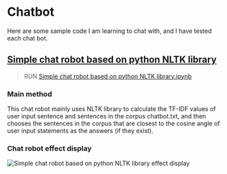 # Chatbot
Here are some sample code I am learning to chat with, and I have tested each chat bot.

## [Simple chat robot based on python NLTK library](https://github.com/yuanxiaosc/Hands-on-chat-robots/tree/master/Simple%20chat%20robot%20based%20on%20python%20NLTK%20library)
> RUN [Simple chat robot based on python NLTK library.ipynb](https://nbviewer.jupyter.org/github/yuanxiaosc/Hands-on-chat-robots/blob/master/Simple%20chat%20robot%20based%20on%20python%20NLTK%20library/Simple%20chat%20robot%20based%20on%20python%20NLTK%20library.ipynb)

### Main method
This chat robot mainly uses NLTK library to calculate the TF-IDF values of user input sentence and sentences in the corpus chatbot.txt, and then chooses the sentences in the corpus that are closest to the cosine angle of user input statements as the answers (if they exist).

### Chat robot effect display
![Simple chat robot based on python NLTK library effect display](https://cdn-images-1.medium.com/max/800/1*pPcVfZ7i-gLMabUol3zezA.gif)
